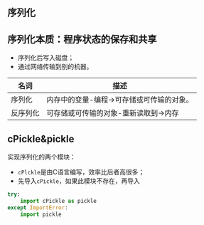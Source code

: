 序列化
---
## 序列化本质：程序状态的保存和共享
- 序列化后写入磁盘；
- 通过网络传输到别的机器。

|名词|描述|
|-|-|
|序列化|内存中的变量-编程->可存储或可传输的对象。|
|反序列化|可存储或可传输的对象-重新读取到->内存|

## cPickle&pickle
实现序列化的两个模块：
- `cPlckle`是由C语言编写，效率比后者高很多；
- 先导入`cPickle`，如果此模块不存在，再导入


```python
try:
    import cPickle as pickle
except ImportError:
    import pickle
```

